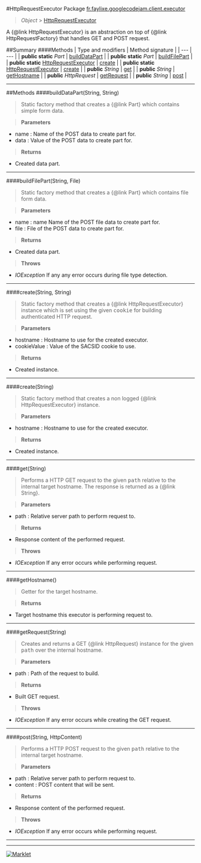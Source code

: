 #HttpRequestExecutor
Package [fr.faylixe.googlecodejam.client.executor](README.md)<br>

> *Object* > [HttpRequestExecutor](HttpRequestExecutor.md)

<p>A {@link HttpRequestExecutor} is an abstraction
 on top of {@link HttpRequestFactory} that handles
 GET and POST request.</p>

##Summary
####Methods
| Type and modifiers | Method signature |
| --- | --- |
| **public static** *Part* | [buildDataPart](#builddatapartstring-string) |
| **public static** *Part* | [buildFilePart](#buildfilepartstring-file) |
| **public static** [HttpRequestExecutor](HttpRequestExecutor.md) | [create](#createstring-string) |
| **public static** [HttpRequestExecutor](HttpRequestExecutor.md) | [create](#createstring) |
| **public** *String* | [get](#getstring) |
| **public** *String* | [getHostname](#gethostname) |
| **public** *HttpRequest* | [getRequest](#getrequeststring) |
| **public** *String* | [post](#poststring-httpcontent) |

---


##Methods
####buildDataPart(String, String)
> Static factory method that creates a {@link Part} which contains
 simple form data.

> **Parameters**
* name : Name of the POST data to create part for.
* data : Value of the POST data to create part for.

> **Returns**
* Created data part.


---

####buildFilePart(String, File)
> Static factory method that creates a {@link Part} which contains
 file form data.

> **Parameters**
* name : name Name of the POST file data to create part for.
* file : File of the POST data to create part for.

> **Returns**
* Created data part.

> **Throws**
* *IOException* If any any error occurs during file type detection.


---

####create(String, String)
> Static factory method that creates a {@link HttpRequestExecutor} instance
 which is set using the given <tt>cookie</tt> for building authenticated
 HTTP request.

> **Parameters**
* hostname : Hostname to use for the created executor.
* cookieValue : Value of the SACSID cookie to use.

> **Returns**
* Created instance.


---

####create(String)
> Static factory method that creates a non logged
 {@link HttpRequestExecutor} instance.

> **Parameters**
* hostname : Hostname to use for the created executor.

> **Returns**
* Created instance.


---

####get(String)
> Performs a HTTP GET request to the given <tt>path</tt>
 relative to the internal target hostname. The response
 is returned as a {@link String}.

> **Parameters**
* path : Relative server path to perform request to.

> **Returns**
* Response content of the performed request.

> **Throws**
* *IOException* If any error occurs while performing request.


---

####getHostname()
> Getter for the target hostname.

> **Returns**
* Target hostname this executor is performing request to.


---

####getRequest(String)
> Creates and returns a GET {@link HttpRequest} instance
 for the given <tt>path</tt> over the internal hostname.

> **Parameters**
* path : Path of the request to build.

> **Returns**
* Built GET request.

> **Throws**
* *IOException* If any error occurs while creating the GET request.


---

####post(String, HttpContent)
> Performs a HTTP POST request to the given <tt>path</tt>
 relative to the internal target hostname.

> **Parameters**
* path : Relative server path to perform request to.
* content : POST content that will be sent.

> **Returns**
* Response content of the performed request.

> **Throws**
* *IOException* If any error occurs while performing request.


---

---

[![Marklet](https://img.shields.io/badge/Generated%20by-Marklet-green.svg)](https://github.com/Faylixe/marklet)